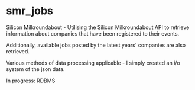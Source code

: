 # smr_jobs
Silicon Milkroundabout - Utilising the Silicon Milkroundabout API to retrieve information about companies that have been registered to their events.

Additionally, available jobs posted by the latest years' companies are also retrieved.

Various methods of data processing applicable - I simply created an i/o system of the json data.

In progress: RDBMS
